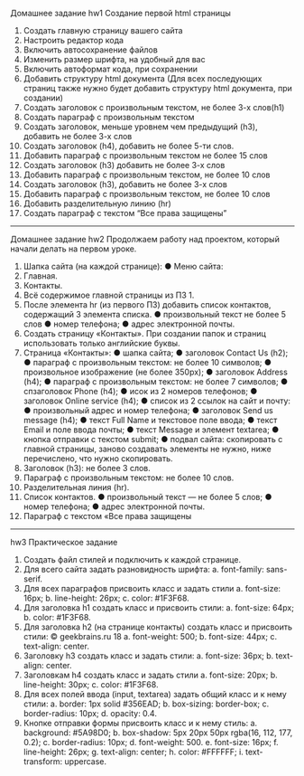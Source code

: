 Домашнее задание hw1
Создание первой html страницы 
1. Создать главную страницу вашего сайта 
2. Настроить редактор кода 
3. Включить автосохранение файлов 
4. Изменить размер шрифта, на удобный для вас 
5. Включить автоформат кода, при сохранении 
6. Добавить структуру html документа (Для всех последующих страниц также нужно будет добавить структуру html документа, при создании) 
7. Создать заголовок с произвольным текстом, не более 3-х слов(h1)  
8. Создать параграф с произвольным текстом 
9. Создать заголовок, меньше уровнем чем предыдущий (h3), добавить не более 3-х слов 
10. Создать заголовок (h4), добавить не более 5-ти слов. 
11. Добавить параграф с произвольным текстом не более 15 слов 
12. Создать заголовок (h3) добавить не более 3-х слов 
13. Добавить параграф с произвольным текстом, не более 10 слов 
14. Создать заголовок (h3), добавить не более 3-х слов 
15. Добавить параграф с произвольным текстом, не более 10 слов
16. Добавить разделительную линию (hr) 
17. Создать параграф с текстом “Все права защищены”
------------------------------------------------------------------------

Домашнее задание hw2
Продолжаем работу над проектом, который начали делать на первом уроке.
1. Шапка сайта (на каждой странице):
● Меню сайта:
1. Главная.
2. Контакты.
2. Всё содержимое главной страницы из ПЗ 1.
3. После элемента hr (из первого ПЗ) добавить список контактов, содержащий 3 элемента
списка.
● произвольный текст не более 5 слов
● номер телефона;
● адрес электронной почты.
4. Создать страницу «Контакты». При создании папок и страниц использовать только английские
буквы.
5. Страница «Контакты»:
● шапка сайта;
● заголовок Contact Us (h2);
● параграф с произвольным текстом: не более 10 символов;
● произвольное изображение (не более 350px);
● заголовок Address (h4);
● параграф с произвольным текстом: не более 7 символов;
● спзаголовок Phone (h4);
● исок из 2 номеров телефонов;
● заголовок Online service (h4);
● список из 2 ссылок на сайт и почту:
● произвольный адрес и номер телефона;
● заголовок Send us message (h4);
● текст Full Name и текстовое поле ввода;
● текст Email и поле ввода почты;
● текст Message и элемент textarea;
● кнопка отправки с текстом submit;
● подвал сайта: скопировать с главной страницы, заново создавать элементы не нужно,
ниже перечислено, что нужно скопировать.
1. Заголовок (h3): не более 3 слов.
2. Параграф с произвольным текстом: не более 10 слов.
3. Разделительная линия (hr).
4. Список контактов.
● произвольный текст — не более 5 слов;
● номер телефона;
● адрес электронной почты.
5. Параграф с текстом «Все права защищены
--------------------------------------------------------------------------------
hw3
Практическое задание
1. Создать файл стилей и подключить к каждой странице.
2. Для всего сайта задать разновидность шрифта:
a. font-family: sans-serif.
3. Для всех параграфов присвоить класс и задать стили
a. font-size: 16px;
b. line-height: 26px;
c. color: #1F3F68.
4. Для заголовка h1 создать класс и присвоить стили:
a. font-size: 64px;
b. color: #1F3F68.
5. Для заголовка h2 (на странице контакты) создать класс и присвоить стили:
© geekbrains.ru 18
a. font-weight: 500;
b. font-size: 44px;
c. text-align: center.
6. Заголовку h3 создать класс и задать стили:
a. font-size: 36px;
b. text-align: center.
7. Заголовкам h4 создать класс и задать стили
a. font-size: 20px;
b. line-height: 30px;
c. color: #1F3F68.
8. Для всех полей ввода (input, textarea) задать общий класс и к нему стили:
a. border: 1px solid #356EAD;
b. box-sizing: border-box;
c. border-radius: 10px;
d. opacity: 0.4.
9. Кнопке отправки формы присвоить класс и к нему стиль:
a. background: #5A98D0;
b. box-shadow: 5px 20px 50px rgba(16, 112, 177, 0.2);
c. border-radius: 10px;
d. font-weight: 500.
e. font-size: 16px;
f. line-height: 26px;
g. text-align: center;
h. color: #FFFFFF;
i. text-transform: uppercase.


